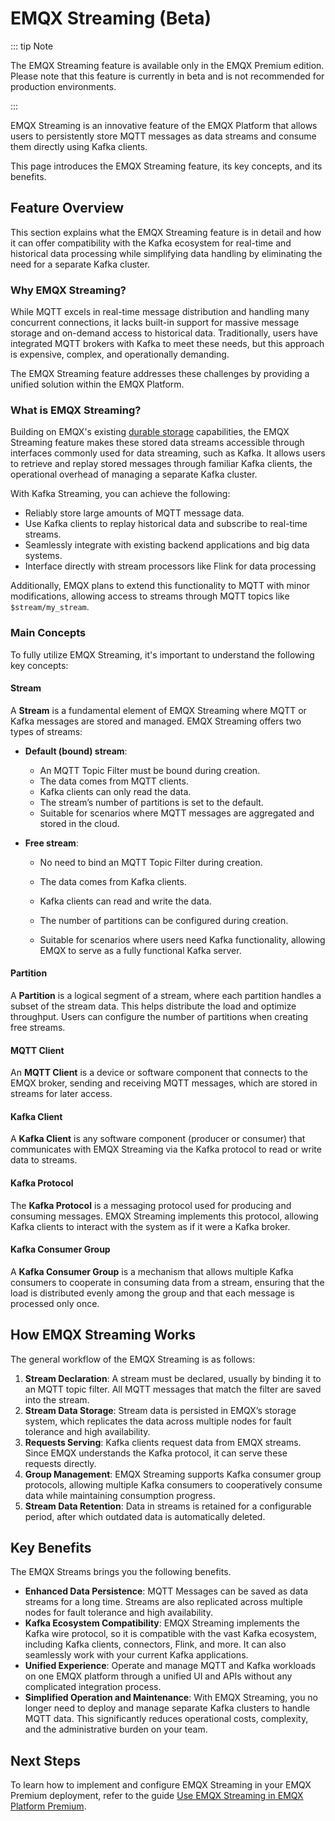 # EMQX Streaming (Beta)

::: tip Note

The EMQX Streaming feature is available only in the EMQX Premium edition. Please note that this feature is currently in beta and is not recommended for production environments.

:::

EMQX Streaming is an innovative feature of the EMQX Platform that allows users to persistently store MQTT messages as data streams and consume them directly using Kafka clients.

This page introduces the EMQX Streaming feature, its key concepts, and its benefits.

## Feature Overview

This section explains what the EMQX Streaming feature is in detail and how it can offer compatibility with the Kafka ecosystem for real-time and historical data processing while simplifying data handling by eliminating the need for a separate Kafka cluster.

### Why EMQX Streaming?

While MQTT excels in real-time message distribution and handling many concurrent connections, it lacks built-in support for massive message storage and on-demand access to historical data. Traditionally, users have integrated MQTT brokers with Kafka to meet these needs, but this approach is expensive, complex, and operationally demanding.

The EMQX Streaming feature addresses these challenges by providing a unified solution within the EMQX Platform.

### What is EMQX Streaming?

Building on EMQX's existing [durable storage](https://docs.emqx.com/en/emqx/latest/durability/durability_introduction.html) capabilities, the EMQX Streaming feature makes these stored data streams accessible through interfaces commonly used for data streaming, such as Kafka. It allows users to retrieve and replay stored messages through familiar Kafka clients, the operational overhead of managing a separate Kafka cluster.

With Kafka Streaming, you can achieve the following: 

- Reliably store large amounts of MQTT message data.
- Use Kafka clients to replay historical data and subscribe to real-time streams.
- Seamlessly integrate with existing backend applications and big data systems.
- Interface directly with stream processors like Flink for data processing

Additionally, EMQX plans to extend this functionality to MQTT with minor modifications, allowing access to streams through MQTT topics like `$stream/my_stream`.

### Main Concepts

To fully utilize EMQX Streaming, it's important to understand the following key concepts:

#### Stream

A **Stream** is a fundamental element of EMQX Streaming where MQTT or Kafka messages are stored and managed. EMQX Streaming offers two types of streams:

- **Default (bound) stream**:
  - An MQTT Topic Filter must be bound during creation.
  - The data comes from MQTT clients.
  - Kafka clients can only read the data.
  - The stream’s number of partitions is set to the default.
  - Suitable for scenarios where MQTT messages are aggregated and stored in the cloud.

- **Free stream**:

  - No need to bind an MQTT Topic Filter during creation.

  - The data comes from Kafka clients.

  - Kafka clients can read and write the data.

  - The number of partitions can be configured during creation.

  - Suitable for scenarios where users need Kafka functionality, allowing EMQX to serve as a fully functional Kafka server.

#### Partition

A **Partition** is a logical segment of a stream, where each partition handles a subset of the stream data. This helps distribute the load and optimize throughput. Users can configure the number of partitions when creating free streams.

#### MQTT Client

An **MQTT Client** is a device or software component that connects to the EMQX broker, sending and receiving MQTT messages, which are stored in streams for later access.

#### Kafka Client

A **Kafka Client** is any software component (producer or consumer) that communicates with EMQX Streaming via the Kafka protocol to read or write data to streams.

#### Kafka Protocol

The **Kafka Protocol** is a messaging protocol used for producing and consuming messages. EMQX Streaming implements this protocol, allowing Kafka clients to interact with the system as if it were a Kafka broker.

#### Kafka Consumer Group

A **Kafka Consumer Group** is a mechanism that allows multiple Kafka consumers to cooperate in consuming data from a stream, ensuring that the load is distributed evenly among the group and that each message is processed only once.

## How EMQX Streaming Works

The general workflow of the EMQX Streaming is as follows:

1. **Stream Declaration**: A stream must be declared, usually by binding it to an MQTT topic filter. All MQTT messages that match the filter are saved into the stream.
2. **Stream Data Storage**: Stream data is persisted in EMQX’s storage system, which replicates the data across multiple nodes for fault tolerance and high availability.
3. **Requests Serving**: Kafka clients request data from EMQX streams. Since EMQX understands the Kafka protocol, it can serve these requests directly.
4. **Group Management**: EMQX Streaming supports Kafka consumer group protocols, allowing multiple Kafka consumers to cooperatively consume data while maintaining consumption progress.
5. **Stream Data Retention**: Data in streams is retained for a configurable period, after which outdated data is automatically deleted.

## Key Benefits

The EMQX Streams brings you the following benefits.

- **Enhanced Data Persistence**: MQTT Messages can be saved as data streams for a long time. Streams are also replicated across multiple nodes for fault tolerance and high availability.
- **Kafka Ecosystem Compatibility**: EMQX Streaming implements the Kafka wire protocol, so it is compatible with the vast Kafka ecosystem, including Kafka clients, connectors, Flink, and more. It can also seamlessly work with your current Kafka applications.
- **Unified Experience**: Operate and manage MQTT and Kafka workloads on one EMQX platform through a unified UI and APIs without any complicated integration process.
- **Simplified Operation and Maintenance**: With EMQX Streaming, you no longer need to deploy and manage separate Kafka clusters to handle MQTT data. This significantly reduces operational costs, complexity, and the administrative burden on your team.

## Next Steps

To learn how to implement and configure EMQX Streaming in your EMQX Premium deployment, refer to the guide [Use EMQX Streaming in EMQX Platform Premium](./use_emqx_streaming.md).

